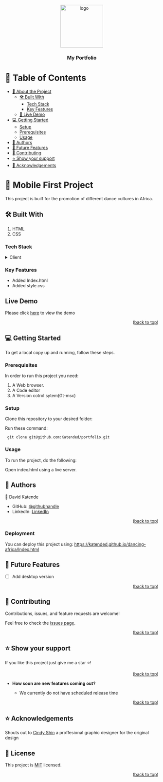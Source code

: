 <a name="readme-top"></a>
<div align="center">
  
  <img src="./images/port.PNG" alt="logo" width="140"  height="auto" />
  <br/>

  <h3><b>My Portfolio</b></h3>

</div>

# 📗 Table of Contents

- [📖 About the Project](#about-project)
  - [🛠 Built With](#built-with)
    - [Tech Stack](#tech-stack)
    - [Key Features](#key-features)
  - [🚀 Live Demo](#live-demo)
- [💻 Getting Started](#getting-started)
  - [Setup](#setup)
  - [Prerequisites](#prerequisites)
   - [Usage](#usage)
- [👥 Authors](#authors)
- [🔭 Future Features](#future-features)
- [🤝 Contributing](#contributing)
- [⭐️ Show your support](#support)
- [🙏 Acknowledgements](#acknowledgements)



# 📖 Mobile First Project <a name="about-project"></a>

This project is builf for the promotion of different dance cultures in Africa.

## 🛠 Built With <a name="built-with"></a>

1. HTML
2. CSS

### Tech Stack <a name="tech-stack"></a>

<details>
  <summary>Client</summary>
  <ul>
    <li><a href="https://reactjs.org/">HTML</a></li>
    <li><a href="https://developer.mozilla.org/en-US/docs/Web/CSS/Reference/">CSS</a></li>
    <li><a href="https://developer.mozilla.org/en-US/docs/Web/CSShttps://developer.mozilla.org/en-US/docs/Web/JavaScript/">JavaScript</a></li>
  </ul>
</details>

### Key Features <a name="key-features"></a>

- Added Index.html
- Added style.css

## Live Demo <a name="live-demo"></a>

Please click [here](https://www.loom.com/share/cec38e8bc49c4349807737d505fdfb99) to view the demo

<p align="right">(<a href="#readme-top">back to top</a>)</p>

## 💻 Getting Started <a name="getting-started"></a>

To get a local copy up and running, follow these steps.

### Prerequisites

In order to run this project you need:

1. A Web browser.
2. A Code editor
3. A Version cotrol sytem(Gt-msc)

### Setup

Clone this repository to your desired folder:

Run these command:

``` git clone git@github.com:Katended/portfolio.git```


### Usage

To run the project, do the following:

Open index.html using a live server.


## 👥 Authors <a name="authors"></a>


👤 David Katende

- GitHub: [@githubhandle](https://github.com/Katended)
- LinkedIn: [LinkedIn](linkedin.com/in/katende-david-01627461)


<p align="right">(<a href="#readme-top">back to top</a>)</p>

### Deployment <a name="live-demo"></a>

You can deploy this project using:
 https://katended.github.io/dancing-africa/Index.html

## 🔭 Future Features <a name="future-features"></a>

- [ ] Add desktop version

<p align="right">(<a href="#readme-top">back to top</a>)</p>

## 🤝 Contributing <a name="contributing"></a>

Contributions, issues, and feature requests are welcome!

Feel free to check the [issues page]( https://katended.github.io/dancing-africa/issues).

<p align="right">(<a href="#readme-top">back to top</a>)</p>

## ⭐️ Show your support <a name="support"></a>

If you like this project just give me a star ⭐️!

<p align="right">(<a href="#readme-top">back to top</a>)</p>


- **How soon are new features coming out?**

  - We currently do not have scheduled release time


<p align="right">(<a href="#readme-top">back to top</a>)</p>

## ⭐️ Acknowledgements <a name="acknowledgements"></a>

Shouts out to [Cindy Shin](https://www.behance.net/adagio07) a proffesional graphic designer for the original design

## 📝 License <a name="license"></a>

This project is [MIT](https://opensource.org/license/mit/) licensed.

<p align="right">(<a href="#readme-top">back to top</a>)</p>
